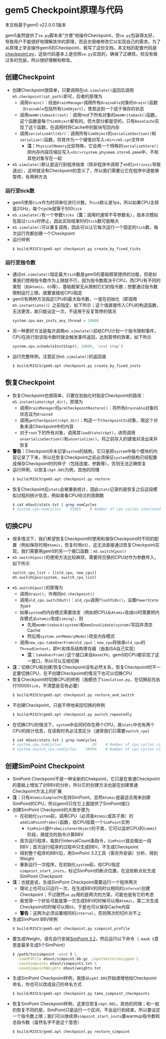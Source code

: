 # gem5 Checkpoint原理与代码
本文档基于gem5 v22.0.0.1版本

gem5虽然提供了`se.py`脚本来“方便”地操作Checkpoint，但`se.py`包装得太好，导致用户不能很好地理解其中的原理，而且也很难修改它以实现自己的需求。为了从原理上学会操作gem5的Checkpoint，我写了这份文档。本文档的配套代码是[checkpoint.py](checkpoint.py)，这些代码基本上是仿照`se.py`实现的，确保了正确性，但没有做过多的包装，所以很好理解和修改。

## 创建Checkpoint
* 创建Checkpoint很简单，只要调用在`m5.simulate()`返回后调用`m5.checkpoint(cpt_path)`即可，后者的原理为
  * 调用`drain()`：经由`DrainManager`调用所有`Drainable`对象的`drain()`函数（`Drainable`包括所有`SimObject`），使其达到一个适于保存的状态
  * 调用`memWriteback(root)`：调用root下所有对象的`memWriteback()`函数，这个函数是每个`SimObject`都有的，但大部分都是空的，只有`BaseCache`实现了这个函数，在调用时将Cache中的脏块写回内存
  * 调用`serializeAll(dir)`：调用所有`SimObject`的`serializeSection()`和`serialize()`函数，将其作为一个键值对写入`<dir>/m5.cpt`文件中
    * <b>注：</b>`PhysicalMemory`比较特殊，它会用一个特殊的`serializeStore()`把内存内容压缩后写入`<dir>/system.physmem.store0.pmem`中，不和其他对象写在一起
* `m5.simulate()`默认是运行到程序结束（除非程序中调用了`m5`的`intrinsic`导致退出），这样就没有Checkpoint的意义了，所以我们需要让它在程序中途能够暂停，有两种方法
### 运行至tick数
* gem5使用`tick`作为时间单位进行计数，1`tick`默认是1ps，所以如果CPU主频是2GHz，每个cycle就等于500`tick`
* `m5.simulate()`有一个参数`ticks`（<b>注：</b>调用时通常不写参数名），指本次模拟在超过`ticks`时停止，因此实际结束时的`tick`数可能略大
* `m5.simulate()`可以重复调用，因此可以让它每次运行一个固定的`tick`数，每次运行完都创建一个Checkpoint
* 运行样例
  ```bash
  $ build/RISCV/gem5.opt checkpoint.py create_by_fixed_ticks
  ```
### 运行至指令数
* 通过`m5.simulate()`指定最大`tick`数是gem5的基础框架提供的功能，但是如果我们想用指令数作为上限就不行，因为指令数取决于CPU，而CPU有不同的类型（如`Atomic`、`O3`等），基础框架无从限制它们的指令数；想要通过指令数限制运行上限，就要直接给CPU指定
* gem5有两种方法指定CPU的最大指令数，一是在初始化（即调用`m5.instantiate()`）之前指定，如下所示；这个值直接传入CPU的构造函数，无法更改，故只能设定一次，不适用于反复暂停的情况
  ```python
  system.cpu.max_insts_any_thread = 10000
  ```
* 另一种更好方法是每次调用`m5.simulate()`前给CPU计划一个指令限制事件，CPU在执行到该指令数时就会触发事件返回，达到暂停的效果，如下所示
  ```python
  system.cpu.scheduleInstStop(0, 10000, 'inst stop')
  ```
* 运行完整样例，注意区分`m5.simulate()`的返回值
  ```bash
  $ build/RISCV/gem5.opt checkpoint.py create_by_fixed_insts
  ```

## 恢复Checkpoint
* 恢复Checkpoint也很简单，只要在初始化时指定Checkpoint的路径：`m5.instantiate(ckpt_dir)`，原理为
  * 调用`DrainManager`的`preCheckpointRestore()`：将所有`Drainable`对象的状态设为`Drained`
  * 调用`getCheckpoint(ckpt_dir)`：构造一个`CheckpointIn`对象，用这个对象来读Checkpoint中的内容
  * 对于`root`下的所有对象，调用其`loadState(ckpt)`，进而调用`unserializeSection()`和`unserialize()`，将之前存入的键值对读出来并恢复
* <b>警告：</b>Checkpoint并未记录`system`的结构，它只是把`system`中每个模块的内容记录了下来，所以在恢复Checkpoint之前必须保证`system`的结构已经配置成保存Checkpoint时的样子（包括连接、参数等），否则无法正确恢复
* 运行样例，以恢复`ckpt.001`为例，其他的同理
  ```bash
  $ build/RISCV/gem5.opt checkpoint.py restore
  ```
* 恢复Checkpoint后`stats`会被重新统计，因此`stats`记录的是恢复之后这段模拟过程的统计信息，例如查看CPU经过的周期数
  ```bash
  $ cat m5out/stats.txt | grep numCycles
  # system.cpu.numCycles    55965    # Number of cpu cycles simulated (Cycle)
  ```

## 切换CPU
* 很多情况下，我们希望恢复Checkpoint时使用和保存Checkpoint时不同的配置（例如保存时用`Atomic`，恢复时用`O3`），这无法直接通过恢复Checkpoint实现，我们需要用gem5的另一个接口函数：`m5.switchCpus()`
* `m5.switchCpus()`的使用方法比较麻烦，需要将交换的CPU对作为参数传入，如下所示
  ```python
  switch_cpu_list = [(old_cpu, new_cpu)]
  m5.switchCpus(system, switch_cpu_list)
  ```
* `m5.switchCpus()`的原理为
  * 调用`drain()`，作用同`m5.checkpoint()`
  * 调用`old_cpu.switchOut()`：`old_cpu`调用`flushTLBs()`，设置`PowerState`为`OFF`
  * 如果`system`的内存模式需要改变（例如把CPU从`Atomic`改成`O3`时需要把内存模式从`atomic`改成`timing`），则
    * 先用`memWriteback(system)`和`memInvalidate(system)`写回并清空Cache
    * 然后用`system.setMemoryMode()`改变内存模式
  * 调用`new_cpu.takeOverFrom(old_cpu)`：`new_cpu`将继承`old_cpu`的`ThreadContext`，即`PC`和体系结构寄存器（由各ISA自己实现）
    * <b>注：</b>`takeOverFrom()`这个接口来自`BaseCPU`，gem5的CPU都实现了这一接口，所以可以互相切换
* <b>注：</b>切换CPU和创建/恢复Checkpoint没有必然关系，恢复Checkpoint时不一定要切换CPU，在不创建Checkpoint的情况下也可以切换CPU
* 恢复Checkpoint时切换CPU的样例（我模仿了`Simulation.py`，在切换前先执行10000`tick`，不清楚是否有必要）
  ```bash
  $ build/RISCV/gem5.opt checkpoint.py restore_and_switch
  ```
* 不创建Checkpoint，只是不停地来回切换的样例
  ```bash
  $ build/RISCV/gem5.opt checkpoint.py switch_repeatedly
  ```
* 在切换CPU的情况下，`system`中会同时存在两个CPU，故`stats`中也有两个CPU的统计信息，在读取时务必注意区分（通常我们只需要`switch_cpu`）
  ```bash
  $ cat m5out/stats.txt | grep numCycles
  # system.cpu.numCycles              20    # Number of cpu cycles simulated (Cycle)
  # system.switch_cpu.numCycles    39494    # Number of cpu cycles simulated (Cycle)
  ```

## 创建SimPoint Checkpoint
* SimPoint Checkpoint不是一种全新的Chekpoint，它只是在普通Checkpoint的基础上增加了对BBV的分析，所以它的创建方法也是在创建普通Checkpoint方法上的扩展
* <b>注：</b>只有`AtomicSimpleCPU`支持SimPoint，显然`Atomic`是最适合用来创建SimPoint的CPU，所以gem5只在它上面提供了SimPoint接口
* 创建SimPoint Checkpoint的大致步骤为
  * 在初始化`system`前，调用CPU（必须是`Atomic`或其子类）的`addSimPointProbe()`函数，给CPU挂载一个`SimPoint`实例
    * `SimPoint`是`ProbeListenerObject`的子类，它可以监听CPU的`Commit`阶段，用提交的指令计算BBV
  * 首次运行程序，每执行intervalCount条指令，`SimPoint`就会输出一段BBV；首次运行程序的过程中只生成BBV，不生成Checkpoint
  * 得到整个程序的BBV后，用SimPoint 3.2工具（需另外安装）分析，得到Weight
  * 重新运行一次程序，在初始化`system`前，给CPU指定`simpoint_start_insts`，标记SimPoint的断点位置，在这些断点处生成SimPoint Checkpoint
* <b>注：</b>也就是说，生成SimPoint Checkpoint需要运行一个程序两次
  * 理论上也可以只运行一次，在生成BBV的同时以相同的`interval`创建Checkpoint；不过既然`se.py`用的是两次的方案，可能也是有它的考虑
  * 我觉得一个好处可能是第一次生成BBV的时候可以用`Atomic`，第二次生成Checkpoint的时候可以用`O3`，于是也可以保存Cache内容
  * <b>警告：</b>这两次必须设置相同的`interval`，否则两次的切片对不上
* 生成SimPoint BBV样例
  ```bash
  $ build/RISCV/gem5.opt checkpoint.py simpoint_profile
  ```
* 要生成Weight，请先自行安装[SimPoint 3.2](https://cseweb.ucsd.edu/~calder/simpoint/simpoint-3-0.htm)，然后运行以下命令（`-maxK 5`意思是最多生成5个SimPoint）
  ```bash
  $ /path/to/simpoint -maxK 5 \
    -loadFVFile m5out/simpoint.bb.gz -inputVectorsGzipped \
    -saveSimpoints m5out/simpoints.txt \
    -saveSimpointWeights m5out/weights.txt
  ```
* 生成SimPoint Checkpoint样例，我按从`cpkt.001`开始递增地给Checkpoint命名，你也可以改成自己的命名方式
  ```bash
  $ build/RISCV/gem5.opt checkpoint.py take_simpoint_checkpoints
  ```
* 恢复SimPoint Checkpoint样例，这里仅恢复`ckpt.001`，其他的同理；和一般的恢复不同的是，SimPoint只是运行一个区间，不会运行到结束，所以要设定一个指令数上限；我们可以继续用`simpoint_start_insts`置warmup指令数和总指令数（虽然名字不是这个意思）
  ```bash
  $ build/RISCV/gem5.opt checkpoint.py restore_simpoint
  ```
